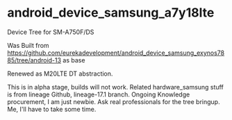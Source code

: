 # android_device_samsung_a7y18lte
Device Tree for SM-A750F/DS

Was Built from https://github.com/eurekadevelopment/android_device_samsung_exynos7885/tree/android-13 as base

Renewed as M20LTE DT abstraction.

This is in alpha stage, builds will not work.
Related hardware_samsung stuff is from lineage Github, lineage-17.1 branch.
Ongoing Knowledge procurement, I am just newbie. Ask real professionals for the tree bringup.
Me, I'll have to take some time.
